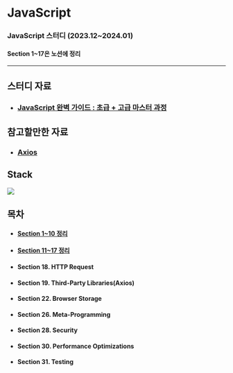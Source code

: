 # JavaScript

### JavaScript 스터디 (2023.12~2024.01)
#### Section 1~17은 노션에 정리

---

## 스터디 자료

* ### [JavaScript 완벽 가이드 : 초급 + 고급 마스터 과정](https://www.udemy.com/course/javascript-zw)

## 참고할만한 자료

* ### [Axios](https://github.com/axios/axios)

## Stack

<img src="https://img.shields.io/badge/JavaScript-F7DF1E?style=flat&logo=javascript&logoColor=white"/>

## 목차

* #### [Section 1~10 정리](https://bright-tea-095.notion.site/JavaScript-dd6a905993f14853953d9a69c29d3ccb)
* #### [Section 11~17 정리](https://bright-tea-095.notion.site/JavaScript-8cb801e264f044b6a30bf452cae5bfef)

* #### Section 18. HTTP Request
* #### Section 19. Third-Party Libraries(Axios)
* #### Section 22. Browser Storage
* #### Section 26. Meta-Programming
* #### Section 28. Security
* #### Section 30. Performance Optimizations
* #### Section 31. Testing
